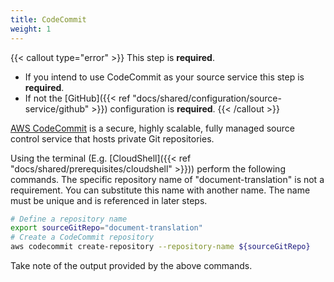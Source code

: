 ```yaml
---
title: CodeCommit
weight: 1
---
```


<!--
Copyright Amazon.com, Inc. or its affiliates. All Rights Reserved.
SPDX-License-Identifier: MIT-0
-->

{{< callout type="error" >}}
This step is **required**.

- If you intend to use CodeCommit as your source service this step is **required**.
- If not the [GitHub]({{< ref "docs/shared/configuration/source-service/github" >}}) configuration is **required**.
  {{< /callout >}}

[AWS CodeCommit](https://aws.amazon.com/codecommit/) is a secure, highly scalable, fully managed source control service that hosts private Git repositories.

Using the terminal (E.g. [CloudShell]({{< ref "docs/shared/prerequisites/cloudshell" >}})) perform the following commands. The specific repository name of "document-translation" is not a requirement. You can substitute this name with another name. The name must be unique and is referenced in later steps.

```sh
# Define a repository name
export sourceGitRepo="document-translation"
# Create a CodeCommit repository
aws codecommit create-repository --repository-name ${sourceGitRepo}
```

Take note of the output provided by the above commands.
